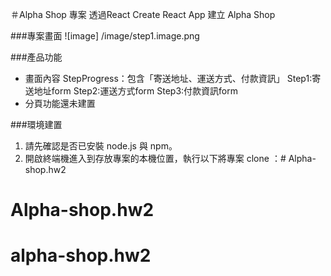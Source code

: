 ＃Alpha Shop 專案
透過React Create React App 建立 Alpha Shop

###專案畫面
![image] /image/step1.image.png

###產品功能
- 畫面內容
  StepProgress：包含「寄送地址、運送方式、付款資訊」
  Step1:寄送地址form
  Step2:運送方式form
  Step3:付款資訊form 
- 分頁功能還未建置

###環境建置
1. 請先確認是否已安裝 node.js 與 npm。
2. 開啟終端機進入到存放專案的本機位置，執行以下將專案 clone ：# Alpha-shop.hw2
# Alpha-shop.hw2
# alpha-shop.hw2

